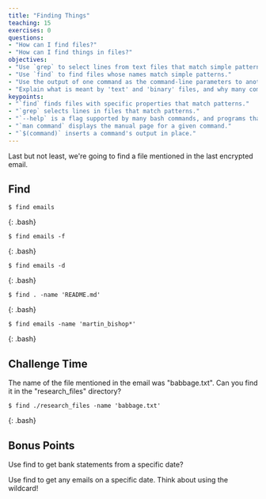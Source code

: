 ```yaml
---
title: "Finding Things"
teaching: 15
exercises: 0
questions:
- "How can I find files?"
- "How can I find things in files?"
objectives:
- "Use `grep` to select lines from text files that match simple patterns."
- "Use `find` to find files whose names match simple patterns."
- "Use the output of one command as the command-line parameters to another command."
- "Explain what is meant by 'text' and 'binary' files, and why many common tools don't handle the latter well."
keypoints:
- "`find` finds files with specific properties that match patterns."
- "`grep` selects lines in files that match patterns."
- "`--help` is a flag supported by many bash commands, and programs that can be run from within Bash, to display more information on how to use these commands or programs."
- "`man command` displays the manual page for a given command."
- "`$(command)` inserts a command's output in place."
---
```


Last but not least, we're going to find a file mentioned in the last encrypted email.

## Find

~~~
$ find emails
~~~
{: .bash}

~~~
$ find emails -f
~~~
{: .bash}

~~~
$ find emails -d
~~~
{: .bash}

~~~
$ find . -name 'README.md'
~~~
{: .bash}

~~~
$ find emails -name 'martin_bishop*'
~~~
{: .bash}


## Challenge Time

The name of the file mentioned in the email was "babbage.txt". Can you find it in the "research_files" directory?

~~~
$ find ./research_files -name 'babbage.txt'
~~~
{: .bash}

## Bonus Points

Use find to get bank statements from a specific date?

Use find to get any emails on a specific date. Think about using the wildcard!
